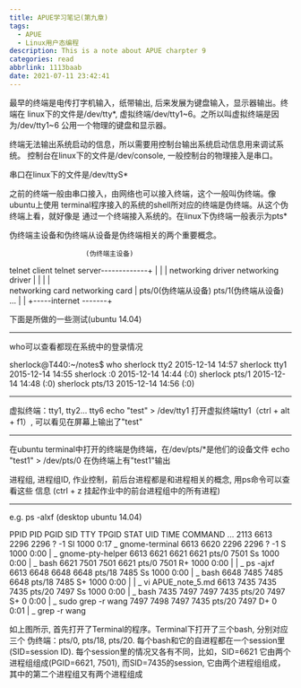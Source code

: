 ```yaml
---
title: APUE学习笔记(第九章)
tags:
  - APUE
  - Linux用户态编程
description: This is a note about APUE charpter 9
categories: read
abbrlink: 1113baab
date: 2021-07-11 23:42:41
---
```


最早的终端是电传打字机输入，纸带输出, 后来发展为键盘输入，显示器输出。终端在
linux下的文件是/dev/tty*, 虚拟终端/dev/tty1~6。之所以叫虚拟终端是因为/dev/tty1~6
公用一个物理的键盘和显示器。

终端无法输出系统启动的信息，所以需要用控制台输出系统启动信息用来调试系统。
控制台在linux下的文件是/dev/console, 一般控制台的物理接入是串口。

串口在linux下的文件是/dev/ttyS*

之前的终端一般由串口接入，由网络也可以接入终端，这个一般叫伪终端。像ubuntu上使用
terminal程序接入的系统的shell所对应的终端是伪终端。从这个伪终端上看，就好像是
通过一个终端接入系统的。在linux下伪终端一般表示为pts*

伪终端主设备和伪终端从设备是伪终端相关的两个重要概念。

                       (伪终端主设备)
telnet client          telnet server-------------+
      |                     |                    |
networking driver    networking driver           |
      |                     |                    |                  
networking card      networking card             |    pts/0(伪终端从设备) pts/1(伪终端从设备) ...
      |                     |
      +-----internet -------+


下面是所做的一些测试(ubuntu 14.04)

-----------
who可以查看都现在系统中的登录情况

sherlock@T440:~/notes$ who
sherlock tty2         2015-12-14 14:57
sherlock tty1         2015-12-14 14:55
sherlock :0           2015-12-14 14:44 (:0)
sherlock pts/1        2015-12-14 14:48 (:0)
sherlock pts/13       2015-12-14 14:56 (:0)

-----------
虚拟终端：tty1, tty2... tty6
echo "test" > /dev/tty1
打开虚拟终端tty1（ctrl + alt + f1）, 可以看见在屏幕上输出了"test"

-----------
在ubuntu terminal中打开的终端是伪终端，在/dev/pts/*是他们的设备文件
echo "test1" > /dev/pts/0
在伪终端上有"test1"输出


进程组, 进程组ID, 作业控制，前后台进程都是和进程相关的概念, 用ps命令可以查看这些
信息
(ctrl + z 挂起作业中的前台进程组中的所有进程)

-----------
e.g. ps -alxf (desktop ubuntu 14.04)

PPID   PID  PGID   SID TTY      TPGID STAT   UID   TIME COMMAND
...
2113  6613  2296  2296 ?           -1 Sl    1000   0:17          \_ gnome-terminal
6613  6620  2296  2296 ?           -1 S     1000   0:00          |   \_ gnome-pty-helper
6613  6621  6621  6621 pts/0     7501 Ss    1000   0:00          |   \_ bash
6621  7501  7501  6621 pts/0     7501 R+    1000   0:00          |   |   \_ ps -ajxf
6613  6648  6648  6648 pts/18    7485 Ss    1000   0:00          |   \_ bash
6648  7485  7485  6648 pts/18    7485 S+    1000   0:00          |   |   \_ vi APUE_note_5.md
6613  7435  7435  7435 pts/20    7497 Ss    1000   0:00          |   \_ bash
7435  7497  7497  7435 pts/20    7497 S+       0   0:00          |       \_ sudo grep -r wang
7497  7498  7497  7435 pts/20    7497 D+       0   0:01          |           \_ grep -r wang

如上图所示, 首先打开了Terminal的程序。Terminal下打开了三个bash, 分别对应三个
伪终端：pts/0, pts/18, pts/20. 每个bash和它的自进程都在一个session里(SID=session ID).
每个session里的情况又各有不同，比如，SID=6621 它由两个进程组组成(PGID=6621, 7501),
而SID=7435的session, 它由两个进程组组成，其中的第二个进程组又有两个进程组成

